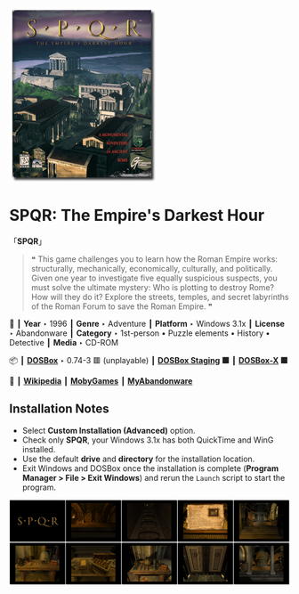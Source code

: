 ![](Thumbnail.png "application-thumbnail")

# SPQR: The Empire's Darkest Hour

「**SPQR**」

> ❝ This game challenges you to learn how the Roman Empire works: structurally, mechanically, economically, culturally, and politically. Given one year to investigate five equally suspicious suspects, you must solve the ultimate mystery: Who is plotting to destroy Rome? How will they do it? Explore the streets, temples, and secret labyrinths of the Roman Forum to save the Roman Empire. ❞
>

📌 ┃ **Year** ‣ 1996 ┃ **Genre** ‣ Adventure ┃ **Platform** ‣ Windows 3.1x ┃ **License** ‣ Abandonware ┃ **Category** ‣ 1st-person • Puzzle elements • History • Detective ┃ **Media** ‣ CD-ROM 

📦 ┃ **[DOSBox](https://www.dosbox.com/)** ‣ 0.74-3 🟥 (unplayable) ┃ **[DOSBox Staging](https://dosbox-staging.github.io/) 🟩** ┃ **[DOSBox-X](https://dosbox-x.com/) 🟩** 

📎 ┃ **[Wikipedia](https://en.wikipedia.org/wiki/SPQR:_The_Empire%27s_Darkest_Hour)** ┃ **[MobyGames](https://www.mobygames.com/game/2664/spqr-the-empires-darkest-hour/)** ┃ **[MyAbandonware](https://www.myabandonware.com/game/spqr-the-empire-s-darkest-hour-3qe)** 

## Installation Notes
- Select **Custom Installation (Advanced)** option.
- Check only **SPQR**, your Windows 3.1x has both QuickTime and WinG installed.
- Use the default **drive** and **directory** for the installation location.
- Exit Windows and DOSBox once the installation is complete (**Program Manager > File > Exit Windows**) and rerun the `Launch` script to start the program.

![](Montage.png "SPQR: The Empire's Darkest Hour")

